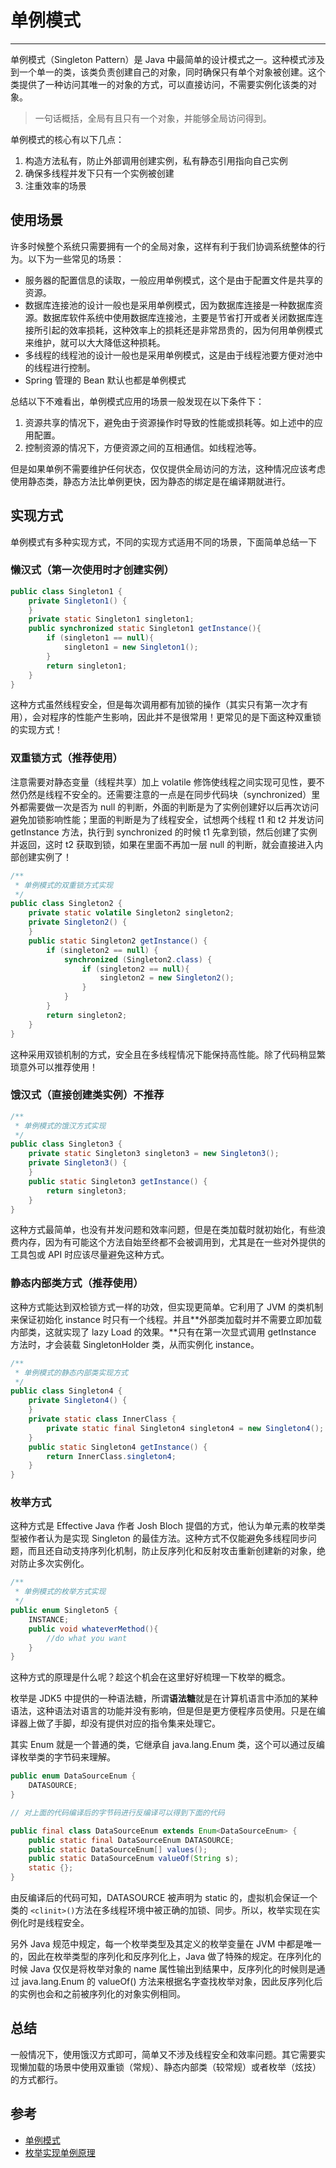 # 单例模式
---

单例模式（Singleton Pattern）是 Java 中最简单的设计模式之一。这种模式涉及到一个单一的类，该类负责创建自己的对象，同时确保只有单个对象被创建。这个类提供了一种访问其唯一的对象的方式，可以直接访问，不需要实例化该类的对象。

> 一句话概括，全局有且只有一个对象，并能够全局访问得到。


单例模式的核心有以下几点：

1. 构造方法私有，防止外部调用创建实例，私有静态引用指向自己实例 
2. 确保多线程并发下只有一个实例被创建
3. 注重效率的场景

## 使用场景

许多时候整个系统只需要拥有一个的全局对象，这样有利于我们协调系统整体的行为。以下为一些常见的场景：

- 服务器的配置信息的读取，一般应用单例模式，这个是由于配置文件是共享的资源。
- 数据库连接池的设计一般也是采用单例模式，因为数据库连接是一种数据库资源。数据库软件系统中使用数据库连接池，主要是节省打开或者关闭数据库连接所引起的效率损耗，这种效率上的损耗还是非常昂贵的，因为何用单例模式来维护，就可以大大降低这种损耗。
- 多线程的线程池的设计一般也是采用单例模式，这是由于线程池要方便对池中的线程进行控制。
- Spring 管理的 Bean 默认也都是单例模式

总结以下不难看出，单例模式应用的场景一般发现在以下条件下：

1. 资源共享的情况下，避免由于资源操作时导致的性能或损耗等。如上述中的应用配置。
2. 控制资源的情况下，方便资源之间的互相通信。如线程池等。

但是如果单例不需要维护任何状态，仅仅提供全局访问的方法，这种情况应该考虑使用静态类，静态方法比单例更快，因为静态的绑定是在编译期就进行。 



## 实现方式

单例模式有多种实现方式，不同的实现方式适用不同的场景，下面简单总结一下

### 懒汉式（第一次使用时才创建实例）

```Java
public class Singleton1 {
    private Singleton1() {
    }
    private static Singleton1 singleton1;
    public synchronized static Singleton1 getInstance(){
        if (singleton1 == null){
            singleton1 = new Singleton1();
        }
        return singleton1;
    }
}
```

这种方式虽然线程安全，但是每次调用都有加锁的操作（其实只有第一次才有用），会对程序的性能产生影响，因此并不是很常用！更常见的是下面这种双重锁的实现方式！

### 双重锁方式（推荐使用）

注意需要对静态变量（线程共享）加上 volatile 修饰使线程之间实现可见性，要不然仍然是线程不安全的。还需要注意的一点是在同步代码块（synchronized）里外都需要做一次是否为 null 的判断，外面的判断是为了实例创建好以后再次访问避免加锁影响性能；里面的判断是为了线程安全，试想两个线程 t1 和 t2 并发访问 getInstance 方法，执行到 synchronized 的时候 t1 先拿到锁，然后创建了实例并返回，这时 t2 获取到锁，如果在里面不再加一层 null 的判断，就会直接进入内部创建实例了！

```Java
/**
 * 单例模式的双重锁方式实现
 */
public class Singleton2 {
    private static volatile Singleton2 singleton2;
    private Singleton2() {
    }
    public static Singleton2 getInstance() {
        if (singleton2 == null) {
            synchronized (Singleton2.class) {
                if (singleton2 == null){
                    singleton2 = new Singleton2();
                }
            }
        }
        return singleton2;
    }
}
```

这种采用双锁机制的方式，安全且在多线程情况下能保持高性能。除了代码稍显繁琐意外可以推荐使用！


### 饿汉式（直接创建类实例）不推荐

```Java
/**
 * 单例模式的饿汉方式实现
 */
public class Singleton3 {
    private static Singleton3 singleton3 = new Singleton3();
    private Singleton3() {
    }
    public static Singleton3 getInstance() {
        return singleton3;
    }
}
```

这种方式最简单，也没有并发问题和效率问题，但是在类加载时就初始化，有些浪费内存，因为有可能这个方法自始至终都不会被调用到，尤其是在一些对外提供的工具包或 API 时应该尽量避免这种方式。

### 静态内部类方式（推荐使用）

这种方式能达到双检锁方式一样的功效，但实现更简单。它利用了 JVM 的类机制来保证初始化 instance 时只有一个线程。并且**外部类加载时并不需要立即加载内部类，这就实现了 lazy Load 的效果。**只有在第一次显式调用 getInstance 方法时，才会装载 SingletonHolder 类，从而实例化 instance。

```Java
/**
 * 单例模式的静态内部类实现方式
 */
public class Singleton4 {
    private Singleton4() {
    }
    private static class InnerClass {
        private static final Singleton4 singleton4 = new Singleton4();
    }
    public static Singleton4 getInstance() {
        return InnerClass.singleton4;
    }
}
```


### 枚举方式

这种方式是 Effective Java 作者 Josh Bloch 提倡的方式，他认为单元素的枚举类型被作者认为是实现 Singleton 的最佳方法。这种方式不仅能避免多线程同步问题，而且还自动支持序列化机制，防止反序列化和反射攻击重新创建新的对象，绝对防止多次实例化。

```Java
/**
 * 单例模式的枚举方式实现
 */
public enum Singleton5 {
    INSTANCE;
    public void whateverMethod(){
        //do what you want
    }
}
```

这种方式的原理是什么呢？趁这个机会在这里好好梳理一下枚举的概念。

枚举是 JDK5 中提供的一种语法糖，所谓**语法糖**就是在计算机语言中添加的某种语法，这种语法对语言的功能并没有影响，但是但是更方便程序员使用。只是在编译器上做了手脚，却没有提供对应的指令集来处理它。

其实 Enum 就是一个普通的类，它继承自 java.lang.Enum 类，这个可以通过反编译枚举类的字节码来理解。

```Java
public enum DataSourceEnum {
    DATASOURCE;
} 

// 对上面的代码编译后的字节码进行反编译可以得到下面的代码

public final class DataSourceEnum extends Enum<DataSourceEnum> {
    public static final DataSourceEnum DATASOURCE;
    public static DataSourceEnum[] values();
    public static DataSourceEnum valueOf(String s);
    static {};
} 
```

由反编译后的代码可知，DATASOURCE 被声明为 static 的，虚拟机会保证一个类的 `<clinit>()`方法在多线程环境中被正确的加锁、同步。所以，枚举实现在实例化时是线程安全。

另外 Java 规范中规定，每一个枚举类型及其定义的枚举变量在 JVM 中都是唯一的，因此在枚举类型的序列化和反序列化上，Java 做了特殊的规定。在序列化的时候 Java 仅仅是将枚举对象的 name 属性输出到结果中，反序列化的时候则是通过 java.lang.Enum 的 valueOf() 方法来根据名字查找枚举对象，因此反序列化后的实例也会和之前被序列化的对象实例相同。

## 总结

一般情况下，使用饿汉方式即可，简单又不涉及线程安全和效率问题。其它需要实现懒加载的场景中使用双重锁（常规）、静态内部类（较常规）或者枚举（炫技）的方式都行。

## 参考

- [单例模式](https://www.runoob.com/design-pattern/singleton-pattern.html)
- [枚举实现单例原理](https://blog.csdn.net/zj20142213/article/details/81415206)


